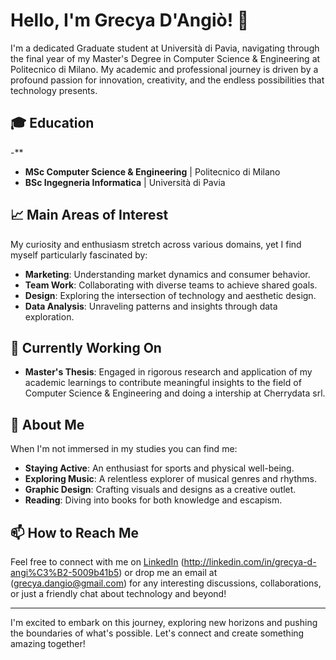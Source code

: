 # Hello, I'm Grecya D'Angiò! 👋

I'm a dedicated Graduate student at Università di Pavia, navigating through the final year of my Master's Degree in Computer Science & Engineering at Politecnico di Milano. My academic and professional journey is driven by a profound passion for innovation, creativity, and the endless possibilities that technology presents.

## 🎓 Education
-**

- **MSc Computer Science & Engineering** | Politecnico di Milano
- **BSc Ingegneria Informatica** | Università di Pavia

## 📈 Main Areas of Interest

My curiosity and enthusiasm stretch across various domains, yet I find myself particularly fascinated by:

- **Marketing**: Understanding market dynamics and consumer behavior.
- **Team Work**: Collaborating with diverse teams to achieve shared goals.
- **Design**: Exploring the intersection of technology and aesthetic design.
- **Data Analysis**: Unraveling patterns and insights through data exploration.

## 🚀 Currently Working On

- **Master's Thesis**: Engaged in rigorous research and application of my academic learnings to contribute meaningful insights to the field of Computer Science & Engineering and doing a intership at Cherrydata srl.

## 🎨 About Me

When I'm not immersed in my studies you can find me:

- **Staying Active**: An enthusiast for sports and physical well-being.
- **Exploring Music**: A relentless explorer of musical genres and rhythms.
- **Graphic Design**: Crafting visuals and designs as a creative outlet.
- **Reading**: Diving into books for both knowledge and escapism.

## 📫 How to Reach Me

Feel free to connect with me on [LinkedIn](#) (http://linkedin.com/in/grecya-d-angi%C3%B2-5009b41b5) or drop me an email at (grecya.dangio@gmail.com) for any interesting discussions, collaborations, or just a friendly chat about technology and beyond!

---

I'm excited to embark on this journey, exploring new horizons and pushing the boundaries of what's possible. Let's connect and create something amazing together!

